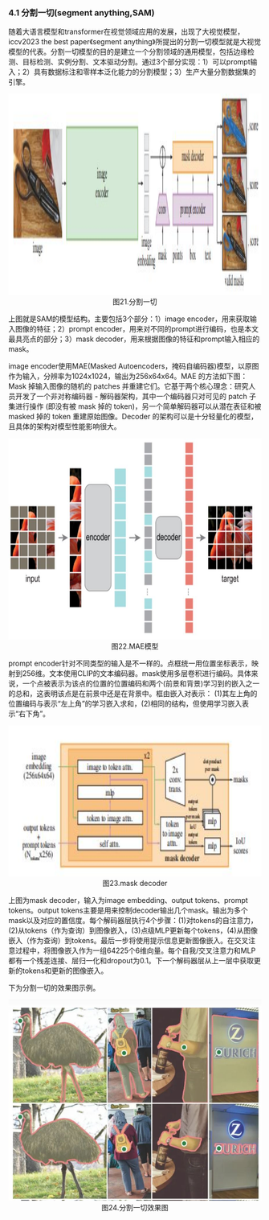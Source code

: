 ### 4.1 分割一切(segment anything,SAM)


随着大语言模型和transformer在视觉领域应用的发展，出现了大视觉模型，iccv2023 the best paper《segment anything》所提出的分割一切模型就是大视觉模型的代表。分割一切模型的目的是建立一个分割领域的通用模型，包括边缘检测、目标检测、实例分割、文本驱动分割。通过3个部分实现：1）可以prompt输入；2）具有数据标注和零样本泛化能力的分割模型；3）生产大量分割数据集的引擎。


<div align=center>
<img src="./imgs/1.5.21.jpg" width="1200" height="400">
</div>
<div align=center>图21.分割一切 </div>


上图就是SAM的模型结构。主要包括3个部分：1）image encoder，用来获取输入图像的特征；2）prompt encoder，用来对不同的prompt进行编码，也是本文最具亮点的部分；3）mask decoder，用来根据图像的特征和prompt输入相应的mask。


image encoder使用MAE(Masked Autoencoders，掩码自编码器)模型，以原图作为输入，分辨率为1024x1024，输出为256x64x64。MAE 的方法如下图：Mask 掉输入图像的随机的 patches 并重建它们。它基于两个核心理念：研究人员开发了一个非对称编码器 - 解码器架构，其中一个编码器只对可见的 patch 子集进行操作 (即没有被 mask 掉的 token)，另一个简单解码器可以从潜在表征和被 masked 掉的 token 重建原始图像。Decoder 的架构可以是十分轻量化的模型，且具体的架构对模型性能影响很大。


<div align=center>
<img src="./imgs/1.5.22.jpg" width="1200" height="400">
</div>
<div align=center>图22.MAE模型 </div>


prompt encoder针对不同类型的输入是不一样的。点框统一用位置坐标表示，映射到256维。文本使用CLIP的文本编码器。mask使用多层卷积进行编码。具体来说，一个点被表示为该点的位置的位置编码和两个(前景和背景)学习到的嵌入之一的总和，这表明该点是在前景中还是在背景中。框由嵌入对表示： (1)其左上角的位置编码与表示“左上角”的学习嵌入求和，(2)相同的结构，但使用学习嵌入表示“右下角”。


<div align=center>
<img src="./imgs/1.5.23.jpg" width="600" height="300">
</div>
<div align=center>图23.mask decoder </div>


上图为mask decoder，输入为image embedding、output tokens、prompt tokens。output tokens主要是用来控制decoder输出几个mask。输出为多个mask以及对应的置信度。每个解码器层执行4个步骤：(1)对tokens的自注意力，(2)从tokens（作为查询）到图像嵌入，(3)点级MLP更新每个tokens，(4)从图像嵌入（作为查询）到tokens。最后一步将使用提示信息更新图像嵌入。在交叉注意过程中，将图像嵌入作为一组64225个6维向量。每个自我/交叉注意力和MLP都有一个残差连接、层归一化和dropout为0.1。下一个解码器层从上一层中获取更新的tokens和更新的图像嵌入。


下为分割一切的效果图示例。


<div align=center>
<img src="./imgs/1.5.24.jpg" width="1200" height="400">
</div>
<div align=center>图24.分割一切效果图 </div>